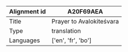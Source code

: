 |Alignment id | A20F69AEA
| --- | --- 
|Title | Prayer to Avalokiteśvara 
|Type | translation
|Languages | ['en', 'fr', 'bo']